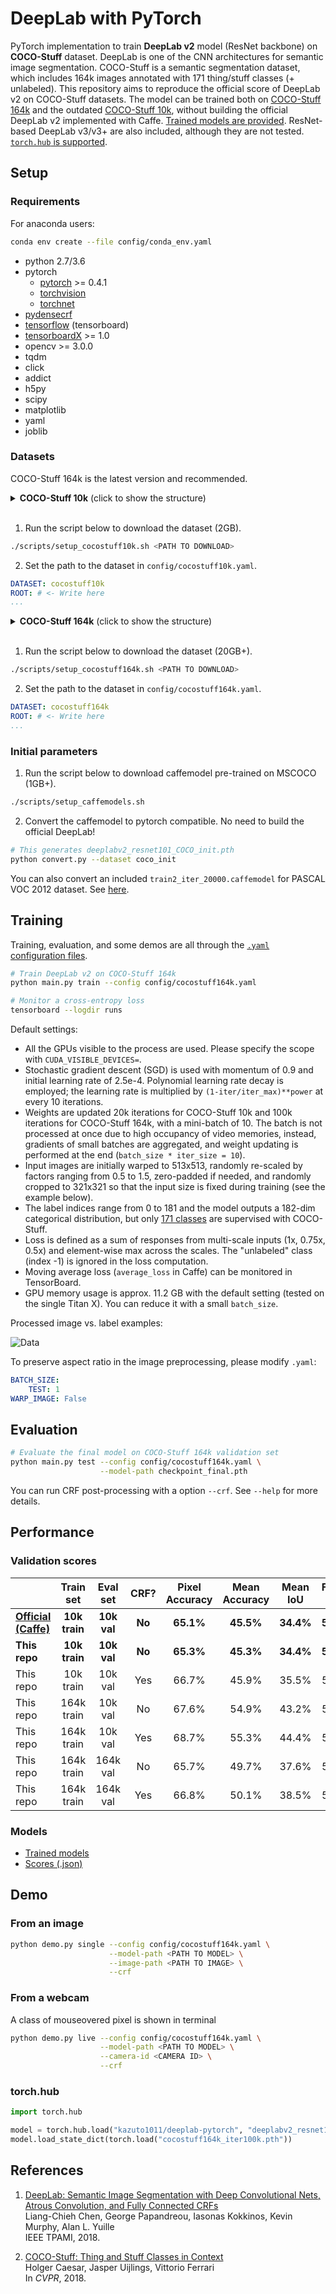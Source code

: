 # DeepLab with PyTorch

PyTorch implementation to train **DeepLab v2** model (ResNet backbone) on **COCO-Stuff** dataset.
DeepLab is one of the CNN architectures for semantic image segmentation.
COCO-Stuff is a semantic segmentation dataset, which includes 164k images annotated with 171 thing/stuff classes (+ unlabeled).
This repository aims to reproduce the official score of DeepLab v2 on COCO-Stuff datasets.
The model can be trained both on [COCO-Stuff 164k](https://github.com/nightrome/cocostuff) and the outdated [COCO-Stuff 10k](https://github.com/nightrome/cocostuff10k), without building the official DeepLab v2 implemented with Caffe.
[Trained models are provided](#pre-trained-models).
ResNet-based DeepLab v3/v3+ are also included, although they are not tested.
[```torch.hub``` is supported](#torchhub).

## Setup

### Requirements

For anaconda users:

```sh
conda env create --file config/conda_env.yaml
```

* python 2.7/3.6
* pytorch
  * [pytorch](https://pytorch.org/) >= 0.4.1
  * [torchvision](https://pytorch.org/)
  * [torchnet](https://github.com/pytorch/tnt)
* [pydensecrf](https://github.com/lucasb-eyer/pydensecrf)
* [tensorflow](https://www.tensorflow.org/install/) (tensorboard)
* [tensorboardX](https://github.com/lanpa/tensorboard-pytorch) >= 1.0
* opencv >= 3.0.0
* tqdm
* click
* addict
* h5py
* scipy
* matplotlib
* yaml
* joblib

### Datasets

COCO-Stuff 164k is the latest version and recommended.

<details>
<summary><strong>COCO-Stuff 10k</strong> (click to show the structure)</summary>
<pre>
├── images
│   ├── COCO_train2014_000000000077.jpg
│   └── ...
├── annotations
│   ├── COCO_train2014_000000000077.mat
│   └── ...
└── imageLists
    ├── all.txt
    ├── test.txt
    └── train.txt
</pre>
</details>
<br>

1. Run the script below to download the dataset (2GB).

```sh
./scripts/setup_cocostuff10k.sh <PATH TO DOWNLOAD>
```

2. Set the path to the dataset in ```config/cocostuff10k.yaml```.

```yaml
DATASET: cocostuff10k
ROOT: # <- Write here
...
```

<details>
<summary><strong>COCO-Stuff 164k</strong> (click to show the structure)</summary>
<pre>
├── images
│   ├── train2017
│   │   ├── 000000000009.jpg
│   │   └── ...
│   └── val2017
│       ├── 000000000139.jpg
│       └── ...
└── annotations
    ├── train2017
    │   ├── 000000000009.png
    │   └── ...
    └── val2017
        ├── 000000000139.png
        └── ...
</pre>
</details>
<br>

1. Run the script below to download the dataset (20GB+).

```sh
./scripts/setup_cocostuff164k.sh <PATH TO DOWNLOAD>
```

2. Set the path to the dataset in ```config/cocostuff164k.yaml```.

```yaml
DATASET: cocostuff164k
ROOT: # <- Write here
...
```

### Initial parameters

1. Run the script below to download caffemodel pre-trained on MSCOCO (1GB+).

```sh
./scripts/setup_caffemodels.sh
```

2. Convert the caffemodel to pytorch compatible. No need to build the official DeepLab!

```sh
# This generates deeplabv2_resnet101_COCO_init.pth
python convert.py --dataset coco_init
```
You can also convert an included ```train2_iter_20000.caffemodel``` for PASCAL VOC 2012 dataset. See [here](config/README.md#voc12yaml).

## Training

Training, evaluation, and some demos are all through the [```.yaml``` configuration files](config/README.md).

```sh
# Train DeepLab v2 on COCO-Stuff 164k
python main.py train --config config/cocostuff164k.yaml
```

```sh
# Monitor a cross-entropy loss
tensorboard --logdir runs
```

Default settings:

- All the GPUs visible to the process are used. Please specify the scope with ```CUDA_VISIBLE_DEVICES=```.
- Stochastic gradient descent (SGD) is used with momentum of 0.9 and initial learning rate of 2.5e-4. Polynomial learning rate decay is employed; the learning rate is multiplied by ```(1-iter/iter_max)**power``` at every 10 iterations.
- Weights are updated 20k iterations for COCO-Stuff 10k and 100k iterations for COCO-Stuff 164k, with a mini-batch of 10. The batch is not processed at once due to high occupancy of video memories, instead, gradients of small batches are aggregated, and weight updating is performed at the end (```batch_size * iter_size = 10```).
- Input images are initially warped to 513x513, randomly re-scaled by factors ranging from 0.5 to 1.5, zero-padded if needed, and randomly cropped to 321x321 so that the input size is fixed during training (see the example below).
- The label indices range from 0 to 181 and the model outputs a 182-dim categorical distribution, but only [171 classes](https://github.com/nightrome/cocostuff/blob/master/labels.md) are supervised with COCO-Stuff.
- Loss is defined as a sum of responses from multi-scale inputs (1x, 0.75x, 0.5x) and element-wise max across the scales. The "unlabeled" class (index -1) is ignored in the loss computation.
- Moving average loss (```average_loss``` in Caffe) can be monitored in TensorBoard.
- GPU memory usage is approx. 11.2 GB with the default setting (tested on the single Titan X). You can reduce it with a small ```batch_size```.

Processed image vs. label examples:

![Data](docs/data.png)

To preserve aspect ratio in the image preprocessing, please modify ```.yaml```:

```yaml
BATCH_SIZE:
    TEST: 1
WARP_IMAGE: False
```

## Evaluation

```sh
# Evaluate the final model on COCO-Stuff 164k validation set
python main.py test --config config/cocostuff164k.yaml \
                    --model-path checkpoint_final.pth
```

You can run CRF post-processing with a option ```--crf```. See ```--help``` for more details.

## Performance

### Validation scores

||Train set|Eval set|CRF?|Pixel<br>Accuracy|Mean<br>Accuracy|Mean IoU|FreqW IoU|
|:-|:-:|:-:|:-:|:-:|:-:|:-:|:-:|
|[**Official (Caffe)**](https://github.com/nightrome/cocostuff10k)|**10k train**|**10k val**|**No**|**65.1%**|**45.5%**|**34.4%**|**50.4%**|
|**This repo**|**10k train**|**10k val**|**No**|**65.3%**|**45.3%**|**34.4%**|**50.5%**|
|This repo|10k train|10k val|Yes|66.7%|45.9%|35.5%|51.9%|
|This repo|164k train|10k val|No|67.6%|54.9%|43.2%|53.9%|
|This repo|164k train|10k val|Yes|68.7%|55.3%|44.4%|55.1%|
|This repo|164k train|164k val|No|65.7%|49.7%|37.6%|50.0%|
|This repo|164k train|164k val|Yes|66.8%|50.1%|38.5%|51.1%|

### Models

* [Trained models](https://drive.google.com/drive/folders/1m3wyXvvWy-IvGmdFS_dsQCRXhFNhek8_?usp=sharing)
* [Scores (.json)](https://drive.google.com/drive/folders/1PouglnlwsyHTwdSo_d55WgMgdnxbxmE6?usp=sharing)

## Demo

### From an image

```bash
python demo.py single --config config/cocostuff164k.yaml \
                      --model-path <PATH TO MODEL> \
                      --image-path <PATH TO IMAGE> \
                      --crf
```

### From a webcam

A class of mouseovered pixel is shown in terminal

```bash
python demo.py live --config config/cocostuff164k.yaml \
                    --model-path <PATH TO MODEL> \
                    --camera-id <CAMERA ID> \
                    --crf
```

### torch.hub

```python
import torch.hub

model = torch.hub.load("kazuto1011/deeplab-pytorch", "deeplabv2_resnet101", n_classes=182)
model.load_state_dict(torch.load("cocostuff164k_iter100k.pth"))
```

## References

1. [DeepLab: Semantic Image Segmentation with Deep Convolutional Nets, Atrous Convolution, and Fully Connected CRFs](https://arxiv.org/abs/1606.00915)<br>
Liang-Chieh Chen, George Papandreou, Iasonas Kokkinos, Kevin Murphy, Alan L. Yuille<br>
IEEE TPAMI, 2018.

2. [COCO-Stuff: Thing and Stuff Classes in Context](https://arxiv.org/abs/1612.03716)<br>
Holger Caesar, Jasper Uijlings, Vittorio Ferrari<br>
In *CVPR*, 2018.
